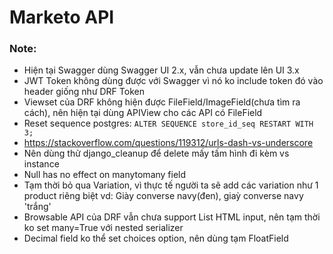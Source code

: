# Marketo API
### Note:
- Hiện tại Swagger dùng Swagger UI 2.x, vẫn chưa update lên UI 3.x
- JWT Token không dùng được với Swagger vì nó ko include token đó vào header giống như DRF Token
- Viewset của DRF không hiện được FileField/ImageField(chưa tìm ra cách), nên hiện tại dùng APIView cho các API có FileField
- Reset sequence postgres:
`ALTER SEQUENCE store_id_seq RESTART WITH 3;`
- https://stackoverflow.com/questions/119312/urls-dash-vs-underscore
- Nên dùng thử django_cleanup để delete mấy tấm hình đi kèm vs instance
- Null has no effect on manytomany field
- Tạm thời bỏ qua Variation, vì thực tế người ta sẽ add các variation như 1 product riêng biệt
vd: Giày converse navy(đen), giaỳ converse navy 'trắng'
- Browsable API của DRF vẫn chưa support List HTML input, nên tạm thời ko set many=True với nested serializer
- Decimal field ko thể set choices option, nên dùng tạm FloatField
